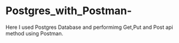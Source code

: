 # Postgres_with_Postman-
Here I used Postgres Database and performimg Get,Put and Post api method using Postman.
